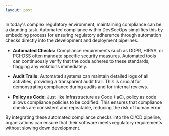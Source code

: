 ```yaml
---
layout: post
---
```


In today's complex regulatory environment, maintaining compliance can be a daunting task. Automated compliance within DevSecOps simplifies this by embedding process for ensuring regulatory adherence through automation checks directly into the development and deployment pipelines.

- **Automated Checks:** Compliance requirements such as GDPR, HIPAA, or PCI-DSS often mandate specific security measures. Automated tools can continuously verify that the code adheres to these standards, flagging any violations immediately.
  
- **Audit Trails:** Automated systems can maintain detailed logs of all activities, providing a transparent audit trail. This is crucial for demonstrating compliance during audits and for internal reviews.
  
- **Policy as Code:** Just like Infrastructure as Code (IaC), policy as code allows compliance policies to be codified. This ensures that compliance checks are consistent and repeatable, reducing the risk of human error.

By integrating these automated compliance checks into the CI/CD pipeline, organizations can ensure that their software meets regulatory requirements without slowing down development.
